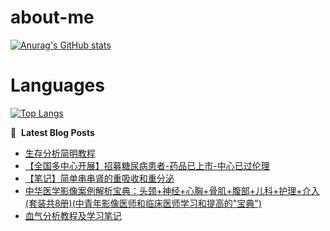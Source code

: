 # about-me
[![Anurag's GitHub stats](https://github-readme-stats.vercel.app/api?username=whitewatercn)](https://github.com/anuraghazra/github-readme-stats)

# Languages
[![Top Langs](https://github-readme-stats.vercel.app/api/top-langs/?username=whitewatercn)](https://github.com/anuraghazra/github-readme-stats)

📕 &nbsp;**Latest Blog Posts**
<!-- BLOG-POST-LIST:START -->
- [生存分析简明教程](https://forum.beginner.center/t/topic/1359/1)
- [【全国多中心开展】招募糖尿病患者-药品已上市-中心已过伦理](https://forum.beginner.center/t/topic/1200/5)
- [【笔记】简单串串肾的重吸收和重分泌](https://forum.beginner.center/t/topic/1358/1)
- [中华医学影像案例解析宝典：头颈+神经+心胸+骨肌+腹部+儿科+护理+介入&lpar;套装共8册&rpar;&lpar;中青年影像医师和临床医师学习和提高的&quot;宝典&quot;&rpar;](https://forum.beginner.center/t/topic/1357/1)
- [血气分析教程及学习笔记](https://forum.beginner.center/t/topic/1356/1)
<!-- BLOG-POST-LIST:END -->
